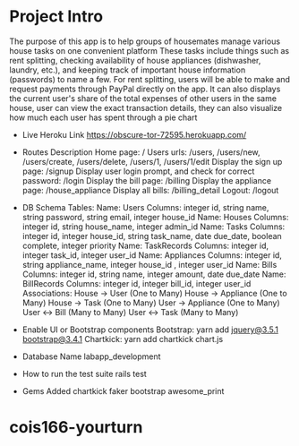 # Project Intro

The purpose of this app is to help groups of housemates manage various house tasks on one convenient platform
These tasks include things such as rent splitting, checking availability of house appliances (dishwasher, laundry, etc.), and keeping track of important house information (passwords) to name a few.
For rent splitting, users will be able to make and request payments through PayPal directly on the app. It can also displays the current user's share of the total expenses of other users in the same house, user can view the exact transaction details, they can also visualize how much each user has spent through a pie chart

* Live Heroku Link
https://obscure-tor-72595.herokuapp.com/

* Routes Description
Home page: /
Users urls: /users, /users/new, /users/create, /users/delete, /users/1, /users/1/edit
Display the sign up page: /signup
Display user login prompt, and check for correct password: /login
Display the bill page: /billing
Display the appliance page: /house_appliance
Display all bills: /billing_detail
Logout: /logout


* DB Schema
Tables:
Name: Users
Columns: integer id, string name, string password, string email, integer house_id
Name: Houses
Columns: integer id, string house_name, integer admin_id
Name: Tasks
Columns: integer id, integer house_id, string task_name, date due_date, boolean complete, integer priority
Name: TaskRecords
Columns: integer id, integer task_id, integer user_id
Name: Appliances
Columns: integer id, string appliance_name, integer house_id , integer user_id
Name: Bills
Columns: integer id, string name, integer amount, date due_date
Name: BillRecords
Columns: integer id, integer bill_id, integer user_id
Associations:
House -> User (One to Many)
House -> Appliance (One to Many)
House -> Task (One to Many)
User -> Appliance (One to Many)
User <-> Bill (Many to Many)
User <-> Task (Many to Many)

* Enable UI or Bootstrap components
Bootstrap: yarn add jquery@3.5.1 bootstrap@3.4.1
Chartkick: yarn add chartkick chart.js  

* Database Name
labapp_development

* How to run the test suite
rails test

* Gems Added
chartkick
faker
bootstrap
awesome_print
# cois166-yourturn
